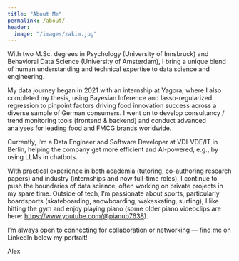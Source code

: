 ```yaml
---
title: "About Me"
permalink: /about/
header:
  image: "/images/zakim.jpg"
---
```


With two M.Sc. degrees in Psychology (University of Innsbruck) and Behavioral Data Science (University of Amsterdam), I bring a unique blend of human understanding and technical expertise to data science and engineering.

My data journey began in 2021 with an internship at Yagora, where I also completed my thesis, using Bayesian Inference and lasso-regularized regression to pinpoint factors driving food innovation success across a diverse sample of German consumers. I went on to develop consultancy / trend monitoring tools (frontend & backend) and conduct advanced analyses for leading food and FMCG brands worldwide.

Currently, I’m a Data Engineer and Software Developer at VDI-VDE/IT in Berlin, helping the company get more efficient and AI-powered, e.g., by using LLMs in chatbots.

With practical experience in both academia (tutoring, co-authoring research papers) and industry (internships and now full-time roles), I continue to push the boundaries of data science, often working on private projects in my spare time. Outside of tech, I’m passionate about sports, particularly boardsports (skateboarding, snowboarding, wakeskating, surfing), I like hitting the gym and enjoy playing piano (some older piano videoclips are here: https://www.youtube.com/@pianub7638).

I’m always open to connecting for collaboration or networking — find me on LinkedIn below my portrait!

Alex